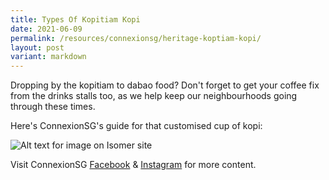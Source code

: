 ```yaml
---
title: Types Of Kopitiam Kopi
date: 2021-06-09
permalink: /resources/connexionsg/heritage-koptiam-kopi/
layout: post
variant: markdown
---
```

Dropping by the kopitiam to dabao food? 
Don't forget to get your coffee fix from the drinks stalls too, as we help keep our neighbourhoods going through these times. 

Here's ConnexionSG's guide for that customised cup of kopi:

![Alt text for image on Isomer site](/images/types_kopi.jpg)

Visit ConnexionSG [Facebook](https://www.facebook.com/ConnexionSG) & [Instagram](https://www.instagram.com/connexionsg/) for more content.